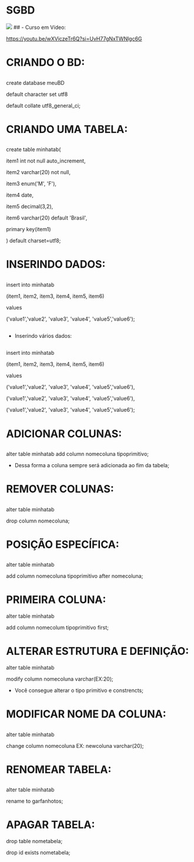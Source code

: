 # SGBD
<img src="https://drive.google.com/file/d/11a-F1gV7hH98SFxWfNpxbP9pH3A4-rcD/view?usp=drivesdk"/>
##
- Curso em Vídeo:

https://youtu.be/wXViczeTr6Q?si=UvH77gNxTWNlgc6G

##

# CRIANDO O BD:

##

create database meuBD

default character set utf8 

default collate utf8_general_ci;

##

# CRIANDO UMA TABELA:

##

create table minhatab(

item1 int not null auto_increment,

item2 varchar(20) not null,

item3 enum('M', 'F'),

item4 date,

item5 decimal(3,2),

item6 varchar(20) default 'Brasil',

primary key(item1)

) default charset=utf8;

##

# INSERINDO DADOS:

##

insert into minhatab  

(item1, item2, item3, item4, item5, item6) 

values 

('value1','value2', 'value3', 'value4', 'value5','value6'); 
 
##

- Inserindo vários dados:

##

insert into minhatab

(item1, item2, item3, item4, item5, item6) 

values 

('value1','value2', 'value3', 'value4', 'value5','value6'),

('value1','value2', 'value3', 'value4', 'value5','value6'),

('value1','value2', 'value3', 'value4', 'value5','value6'); 

##

# ADICIONAR COLUNAS: 

##

alter table minhatab 
add column nomecoluna tipoprimitivo; 

- Dessa forma a coluna sempre será adicionada ao fim da tabela; 


## 

##

# REMOVER COLUNAS: 

##

alter table minhatab

drop column nomecoluna; 


##

# POSIÇÃO ESPECÍFICA:

##

alter table minhatab 

add column nomecoluna tipoprimitivo after nomecoluna;

##

# PRIMEIRA COLUNA: 

alter table minhatab 

add column nomecolum tipoprimitivo first; 

##

# ALTERAR ESTRUTURA E DEFINIÇÃO:

alter table minhatab 

modify column nomecoluna varchar(EX:20); 

- Você consegue alterar o tipo primitivo e constrencts; 

##

# MODIFICAR NOME DA COLUNA:

## 

alter table minhatab 

change column nomecoluna EX: newcoluna varchar(20);

##

# RENOMEAR TABELA:

##

alter table minhatab 

rename to garfanhotos; 

##


# APAGAR TABELA:  

drop table nometabela; 

drop id exists nometabela; 

##


